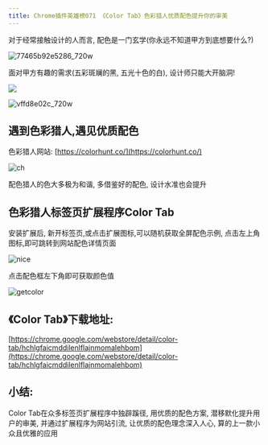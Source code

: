 ```yaml
---
title: Chrome插件英雄榜071 《Color Tab》色彩猎人优质配色提升你的审美
---
```


对于经常接触设计的人而言, 配色是一门玄学(你永远不知道甲方到底想要什么?)

![77465b92e5286_720w](https://www.v2fy.com/asset/0i/ChromeAppHeroes/page/071_color_tab.assets/77465b92e5286_720w.jpg)



面对甲方有趣的需求(五彩斑斓的黑, 五光十色的白), 设计师只能大开脑洞!

![](https://www.v2fy.com/asset/0i/ChromeAppHeroes/page/071_color_tab.assets/242q0000s1pp5q0s48r4.jpg)

![vffd8e02c_720w](https://www.v2fy.com/asset/0i/ChromeAppHeroes/page/071_color_tab.assets/vffd8e02c_720w.jpg)



## 遇到色彩猎人,遇见优质配色

色彩猎人网站: [https://colorhunt.co/](https://colorhunt.co/) 


![ch](https://www.v2fy.com/asset/0i/ChromeAppHeroes/page/071_color_tab.assets/ch.gif)



配色猎人的色大多极为和谐, 多借鉴好的配色, 设计水准也会提升





## 色彩猎人标签页扩展程序Color Tab

安装扩展后, 新开标签页,或点击扩展图标,可以随机获取全屏配色示例, 点击左上角图标,即可跳转到网站配色详情页面



![nice](https://www.v2fy.com/asset/0i/ChromeAppHeroes/page/071_color_tab.assets/nice.gif)







点击配色框左下角即可获取颜色值



![getcolor](https://www.v2fy.com/asset/0i/ChromeAppHeroes/page/071_color_tab.assets/getcolor.gif)



## 《Color Tab》下载地址:


[https://chrome.google.com/webstore/detail/color-tab/hchlgfaicmddilenlflajnmomalehbom](https://chrome.google.com/webstore/detail/color-tab/hchlgfaicmddilenlflajnmomalehbom)


## 小结:


Color Tab在众多标签页扩展程序中独辟蹊径, 用优质的配色方案, 潜移默化提升用户的审美, 并通过扩展程序为网站引流, 让优质的配色理念深入人心, 算的上一款小众且优雅的应用




